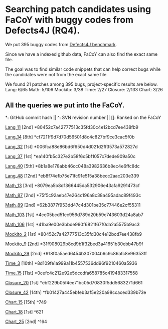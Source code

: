 # Searching patch candidates using FaCoY with buggy codes from Defects4J (RQ4).

We put 395 buggy codes from [Defects4J benchmark](https://github.com/rjust/defects4j).

Since we have a indexed github data, FaCoY can also find the exact same file. 

The goal was to find similar code snippets that can help correct bugs while the candidates were not from the exact same file. 

We found 21 patches among 395 bugs, project-specific results are below.
Lang: 6/65
Math: 5/106
Mockito: 3/38
Time: 2/27
Closure: 2/133
Chart: 3/26

## All the queries we put into the FaCoY.
*: GitHub commit hash || ^: SVN revision number || []: Ranked on the FaCoY

[Lang_11](/evaluation/defects4J/snippets/Lang_11) [2nd]
*80452c7a42777513c35fd30c4e12bcd7ee438fb9

[Lang_14](/evaluation/defects4J/snippets/Lang_14) [8th]
*cf7211f9d7d70d56501d8c4c827bf9ce3cac5f0b

[Lang_32](/evaluation/defects4J/snippets/Lang_32) [1st]
*006fca88e86bd6f650d4d021d2ff3573a572827d

[Lang_37](/evaluation/defects4J/snippets/Lang_37) [1st]
*ea140fb5c327e2b58f6c5bf1057c7dede909a50c

[Lang_40](/evaluation/defects4J/snippets/Lang_40) [5th]
*8b1a8e178abb46cc048a3982636b8ec4e6ffc8dc

[Lang_48](/evaluation/defects4J/snippets/Lang_48) [12nd]
*eb8f74efb75e71fc91e515a38becc2aac203e339 

[Math_13](/evaluation/defects4J/snippets/Math_13) [3rd]
*8079ea5b8d1366445da532906e43afa9291473cf

[Math_87](/evaluation/defects4J/snippets/Math_87) [2nd]
*75f5c92aeb47e264c196a8c38a495adac89f493c 

[Math_89](/evaluation/defects4J/snippets/Math_89) [2nd]
*62b3877f953dd47c4d301be35c77446e2cf55311 

[Math_103](/evaluation/defects4J/snippets/Math_103) [1st]
*4ce05bcd51ec956d789d20b59c743603d24a8ab7

[Math_106](/evaluation/defects4J/snippets/Math_106) [1st]
*41ba9e00e3bbde990f6821f67f0da2a5575b9ac3 

[Mockito_2](/evaluation/defects4J/snippets/Mockito_2) [1st]
*80452c7a42777513c35fd30c4e12bcd7ee438fb9 

[Mockito_9](/evaluation/defects4J/snippets/Mockito_9) [2nd]
*31f908029b8cd9b1f32bed3a41651b30ebb47b9f 

[Mockito_29](/evaluation/defects4J/snippets/Mockito_29) [2nd]
*918f0a5aed6454b307004b6c9c86afc8e96353ff

[Time_3](/evaluation/defects4J/snippets/Time_3) [10th]
*8d109fe1a999a11b4557536dd96f9210460a5936 

[Time_15](/evaluation/defects4J/snippets/Time_15) [11st]
*0cefc4c212e92e5dccdfa658785c419483317558 

[Closure_20](/evaluation/defects4J/snippets/Closure_20) [1st]
*ebf229b05f4ee71bc05d70830f5dd5683271d661 

[Closure_42](/evaluation/defects4J/snippets/Closure_42) [14th]
*fb01427a445ebfeb3af5e220a98ccaced339b73e 

[Chart_15](/evaluation/defects4J/snippets/Chart_15) [15th]
^749

[Chart_18](/evaluation/defects4J/snippets/Chart_18) [1st]
^621

[Chart_25](/evaluation/defects4J/snippets/Chart_25) [2nd]
^164
